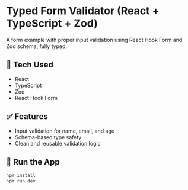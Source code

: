 # Typed Form Validator (React + TypeScript + Zod)

A form example with proper input validation using React Hook Form and Zod schema, fully typed.

## 🧠 Tech Used

- React
- TypeScript
- Zod
- React Hook Form

## ✅ Features

- Input validation for name, email, and age
- Schema-based type safety
- Clean and reusable validation logic

## 🚀 Run the App

```bash
npm install
npm run dev
